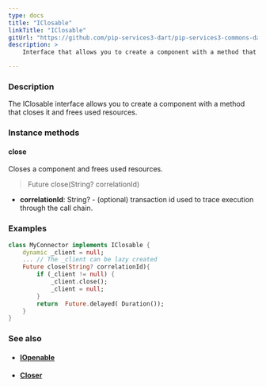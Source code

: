 ```yaml
---
type: docs
title: "IClosable"
linkTitle: "IClosable"
gitUrl: "https://github.com/pip-services3-dart/pip-services3-commons-dart"
description: >
    Interface that allows you to create a component with a method that closes it and frees used resources.

---
```


### Description

The IClosable interface allows you to create a component with a method that closes it and frees used resources.

### Instance methods

#### close
Closes a component and frees used resources.

> Future close(String? correlationId)

- **correlationId**: String? - (optional) transaction id used to trace execution through the call chain.

### Examples
```dart
class MyConnector implements IClosable {
    dynamic _client = null;
    ... // The _client can be lazy created
    Future close(String? correlationId){
        if (_client != null) {
            _client.close();
            _client = null;
        }
        return  Future.delayed( Duration());
    }
}

```

### See also
- #### [IOpenable](../iopenable)
- #### [Closer](../closer)
